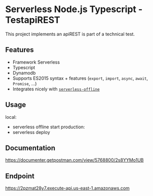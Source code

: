 # Serverless Node.js Typescript - TestapiREST

This project implements an apiREST is part of a technical test.

## Features

- Framework Serverless
- Typescript
- Dynamodb
- Supports ES2015 syntax + features (`export`, `import`, `async`, `await`, `Promise`, ...)
- Integrates nicely with [`serverless-offline`](https://github.com/dherault/serverless-offline)

## Usage
local:
- serverless offline start
production:
- serverless deploy

## Documentation
https://documenter.getpostman.com/view/5768800/2s8YYMo1UB

## Endpoint
https://2pzmat28y7.execute-api.us-east-1.amazonaws.com